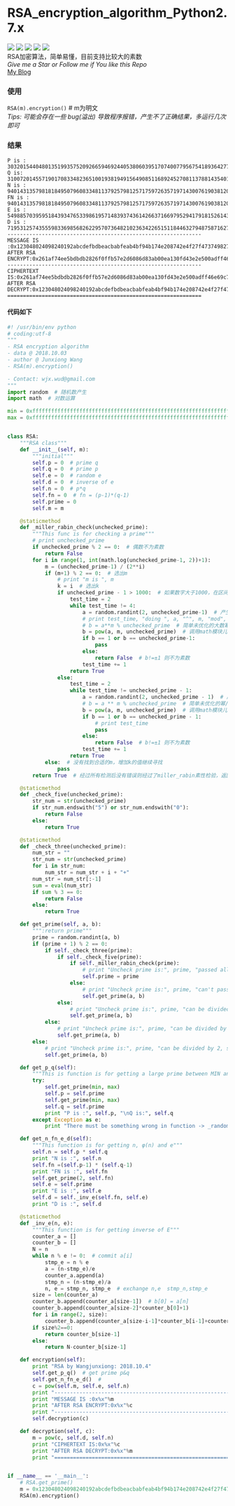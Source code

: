 # RSA_encryption_algorithm_Python2.7.x
![](https://img.shields.io/badge/license-WTFPL-blue.svg) ![](https://img.shields.io/github/repo-size/JX-Wang/RSA_encryption_algorithm.svg) ![](https://img.shields.io/bitbucket/issues-raw/JX-Wang/RSA_encryption_algorithm.svg) ![](https://img.shields.io/github/forks/JX-Wang/RSA_encryption_algorithm.svg?label=Fork) ![](https://img.shields.io/github/stars/JX-Wang/RSA_encryption_algorithm.svg?style=social)  
RSA加密算法，简单易懂，目前支持比较大的素数  
*Give me a Star or Follow me if You like this Repo*  
[My Blog](http://www.wudly.cn)


### 使用
```RSA(m).encryption()```  # m为明文  
*Tips: 可能会存在一些 bug(溢出) 导致程序报错，产生不了正确结果，多运行几次即可*  
### 结果
```RSA by Wangjunxiong: 2018.10.4
P is : 303201544048013519935752092665946924405380603951707400779567541893642770464930150910685790993799269092713901018933957068020358905276691 
Q is: 310072014557190170833482365100193819491564908511689245270811378814354011227891505436090731570321125225652239245220940795064756618948467
N is : 94014313579818184950796083348113792579812571759726357197143007619038120411050228798616786935425909147831424638235492055404552761918135044866837651015026143649954498753550904546097503632046912130495568220285954004215962142287084178873450209462884660795311613202105282697
FN is : 94014313579818184950796083348113792579812571759726357197143007619038120411050228798616786935425909147831424638235492055404552761918134431593279045811335374415496732612807007600585040235400861751574860223504261182559615365764520058479131843322620505897448528086581057540
E is : 54988570395951843934765339861957148393743614266371669795294179181526143431305287146525831685427331645802658339082997466009597677334373715025811040971913484510621380163667965901248697616560693295183179998285390376258394940122179758410578406581355750417505819342414571823
D is : 71953125743555983369856826229570736482102363422651511844632794875871627266261546254478266663383398291006017968129349673882525177995952470648469837112861261905130413278557916655066172114898781013171742343994359168282094717543443871950171912642085983952822021781519146507
--------------------------------------------------------------
MESSAGE IS :0x123048024098240192abcdefbdbeacbabfeab4bf94b174e208742e4f27f4737498274b2348e80f00d808da595d5959f59595e95a959c9f341123f41231b12313f1313e123d1131c1231a121f131b13d123f
AFTER RSA ENCRYPT:0x261af74ee5bdbdb2826f0ffb57e2d6086d83ab00ea130fd43e2e500adff46e69c7ea572a40878a70eae33c1aec8a5d750ffdbeaa455598b6c68b969e1ff25b80644b0603090c0f958722aa528c3cab254a55ff4d6b74f830f807304135936160b427424df2ec3037d5d77eff7ac5ebf8
--------------------------------------------------------------
CIPHERTEXT IS:0x261af74ee5bdbdb2826f0ffb57e2d6086d83ab00ea130fd43e2e500adff46e69c7ea572a40878a70eae33c1aec8a5d750ffdbeaa455598b6c68b969e1ff25b80644b0603090c0f958722aa528c3cab254a55ff4d6b74f830f807304135936160b427424df2ec3037d5d77eff7ac5ebf8
AFTER RSA DECRYPT:0x123048024098240192abcdefbdbeacbabfeab4bf94b174e208742e4f27f4737498274b2348e80f00d808da595d5959f59595e95a959c9f341123f41231b12313f1313e123d1131c1231a121f131b13d123f
==============================================================
```
#### 代码如下
```python
#! /usr/bin/env python
# coding:utf-8
"""
- RSA encryption algorithm
- data @ 2018.10.03
- author @ Junxiong Wang
- RSA(m).encryption()

- Contact: wjx.wud@gmail.com
"""
import random  # 随机数产生
import math  # 对数运算

min = 0xfffffffffffffffffffffffffffffffffffffffffffffffffffffffffffffffffffffffffffffffffffffffffffffffffffffffffffffff
max = 0xffffffffffffffffffffffffffffffffffffffffffffffffffffffffffffffffffffffffffffffffffffffffffffffffffffffffffffffff


class RSA:
    """RSA class"""
    def __init__(self, m):
        """initial"""
        self.p = 0  # prime q
        self.q = 0  # prime p
        self.e = 0  # random e
        self.d = 0  # inverse of e
        self.n = 0  # p*q
        self.fn = 0  # fn = (p-1)*(q-1)
        self.prime = 0
        self.m = m

    @staticmethod
    def _miller_rabin_check(unchecked_prime):
        """This func is for checking a prime"""
        # print unchecked_prime
        if unchecked_prime % 2 == 0:  # 偶数不为素数
            return False
        for i in range(1, int(math.log(unchecked_prime-1, 2))+1):
            m = (unchecked_prime-1) / (2**i)
            if (m+1) % 2 == 0:  # 选出m
                # print "m is ", m
                k = i  # 选出k
                if unchecked_prime - 1 > 1000:  # 如果数字大于1000，在区间中选择2个a进行计算
                    test_time = 2
                    while test_time != 4:
                        a = random.randint(2, unchecked_prime-1)  # 产生随机数a∈(1,unchecked_prime-1)
                        # print test_time, "doing ", a, "^", m, "mod", unchecked_prime
                        # b = a**m % unchecked_prime  # 简单未优化的大数幂/模运算
                        b = pow(a, m, unchecked_prime)  # 调用math模块儿的pow函数
                        if b == 1 or b == unchecked_prime-1:
                            pass
                        else:
                            return False  # b!=±1 则不为素数
                        test_time += 1
                    return True
                else:
                    test_time = 2
                    while test_time != unchecked_prime - 1:
                        a = random.randint(2, unchecked_prime - 1)  # 产生随机数a∈(1,unchecked_prime-1)
                        # b = a ** m % unchecked_prime  # 简单未优化的幂/模运算
                        b = pow(a, m, unchecked_prime)  # 调用math模块儿的pow函数
                        if b == 1 or b == unchecked_prime - 1:
                            # print test_time
                            pass
                        else:
                            return False  # b!=±1 则不为素数
                        test_time += 1
                    return True
            else:  # 没有找到合适的m，增加k的值继续寻找
                pass
        return True  # 经过所有检测后没有错误则经过了miller_rabin素性检验，返回True

    @staticmethod
    def _check_five(unchecked_prime):
        str_num = str(unchecked_prime)
        if str_num.endswith("5") or str_num.endswith("0"):
            return False
        else:
            return True

    @staticmethod
    def _check_three(unchecked_prime):
        num_str = ""
        str_num = str(unchecked_prime)
        for i in str_num:
            num_str = num_str + i + "+"
        num_str = num_str[:-1]
        sum = eval(num_str)
        if sum % 3 == 0:
            return False
        else:
            return True

    def get_prime(self, a, b):
        """:return prime"""
        prime = random.randint(a, b)
        if (prime + 1) % 2 == 0:
            if self._check_three(prime):
                if self._check_five(prime):
                    if self._miller_rabin_check(prime):
                        # print "Uncheck prime is:", prime, "passed all check, it's a prime!"
                        self.prime = prime
                    else:
                        # print "Uncheck prime is:", prime, "can't pass miller rabin check, it's not a prime"
                        self.get_prime(a, b)
                else:
                    # print "Uncheck prime is:", prime, "can be divided by 5, so it's not a prime"
                    self.get_prime(a, b)
            else:
                # print "Uncheck prime is:", prime, "can be divided by 3, so it's not a prime"
                self.get_prime(a, b)
        else:
            # print "Uncheck prime is:", prime, "can be divided by 2, so it's not a prime"
            self.get_prime(a, b)

    def get_p_q(self):
        """This is function is for getting a large prime between MIN and MAX"""
        try:
            self.get_prime(min, max)
            self.p = self.prime
            self.get_prime(min, max)
            self.q = self.prime
            print "P is :", self.p, "\nQ is:", self.q
        except Exception as e:
            print "There must be something wrong in function -> _random_num:", str(e)

    def get_n_fn_e_d(self):
        """This function is for getting n, φ(n) and e"""
        self.n = self.p * self.q
        print "N is :", self.n
        self.fn =(self.p-1) * (self.q-1)
        print "FN is :", self.fn
        self.get_prime(2, self.fn)
        self.e = self.prime
        print "E is :", self.e
        self.d = self._inv_e(self.fn, self.e)
        print "D is :", self.d

    @staticmethod
    def _inv_e(n, e):
        """This function is for getting inverse of E"""
        counter_a = []
        counter_b = []
        N = n
        while n % e != 0:  # commit a[i]
            stmp_e = n % e
            a = (n-stmp_e)/e
            counter_a.append(a)
            stmp_n = (n-stmp_e)/a
            n, e = stmp_n, stmp_e  # exchange n,e  stmp_n,stmp_e
        size = len(counter_a)
        counter_b.append(counter_a[size-1])  # b[0] = a[n]
        counter_b.append(counter_a[size-2]*counter_b[0]+1)
        for i in range(2, size):
            counter_b.append(counter_a[size-i-1]*counter_b[i-1]+counter_b[i-2])
        if size%2==0:
            return counter_b[size-1]
        else:
            return N-counter_b[size-1]

    def encryption(self):
        print "RSA by Wangjunxiong: 2018.10.4"
        self.get_p_q()  # get prime p&q
        self.get_n_fn_e_d()  #
        c = pow(self.m, self.e, self.n)
        print "--------------------------------------------------------------"
        print "MESSAGE IS :0x%x"%m
        print "AFTER RSA ENCRYPT:0x%x"%c
        print "--------------------------------------------------------------"
        self.decryption(c)

    def decryption(self, c):
        m = pow(c, self.d, self.n)
        print "CIPHERTEXT IS:0x%x"%c
        print "AFTER RSA DECRYPT:0x%x"%m
        print "=============================================================="


if __name__ == '__main__':
    # RSA.get_prime()
    m = 0x123048024098240192abcdefbdbeacbabfeab4bf94b174e208742e4f27f4737498274b2348e80f00d808da595d5959f59595e95a959c9f341123f41231b12313f1313e123d1131c1231a121f131b13d123f
    RSA(m).encryption()
```
